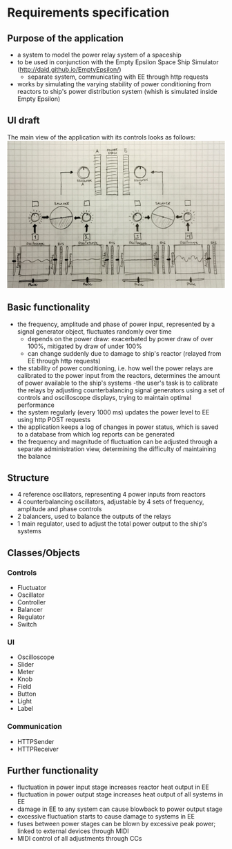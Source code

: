 # Requirements specification

## Purpose of the application
- a system to model the power relay system of a spaceship
- to be used in conjunction with the Empty Epsilon Space Ship Simulator (http://daid.github.io/EmptyEpsilon/)
  - separate system, communicating with EE through http requests
- works by simulating the varying stability of power conditioning from reactors to ship's power distribution system (whish is simulated inside Empty Epsilon)

## UI draft
The main view of the application with its controls looks as follows:
<img src="https://github.com/vmarttil/ot-harjoitustyo/blob/master/documentation/kayttoliittymaluonnos.jpg" width="750">

## Basic functionality
- the frequency, amplitude and phase of power input, represented by a signal generator object, fluctuates randomly over time
  - depends on the power draw: exacerbated by power draw of over 100%, mitigated by draw of under 100%
  - can change suddenly due to damage to ship's reactor (relayed from EE through http requests)
- the stability of power conditioning, i.e. how well the power relays are calibrated to the power input from the reactors, determines the amount of power available to the ship's systems
	-the user's task is to calibrate the relays by adjusting counterbalancing signal generators using a set of controls and oscilloscope displays, trying to maintain optimal performance
- the system regularly (every 1000 ms) updates the power level to EE using http POST requests
- the application keeps a log of changes in power status, which is saved to a database from which log reports can be generated
- the frequency and magnitude of fluctuation can be adjusted through a separate administration view, determining the difficulty of maintaining the balance

## Structure
- 4 reference oscillators, representing 4 power inputs from reactors
- 4 counterbalancing oscillators, adjustable by 4 sets of frequency, amplitude and phase controls
- 2 balancers, used to balance the outputs of the relays
- 1 main regulator, used to adjust the total power output to the ship's systems

## Classes/Objects
### Controls
- Fluctuator
- Oscillator
- Controller
- Balancer
- Regulator
- Switch
### UI
- Oscilloscope
- Slider
- Meter
- Knob
- Field
- Button
- Light
- Label
### Communication
- HTTPSender
- HTTPReceiver

## Further functionality
- fluctuation in power input stage increases reactor heat output in EE
- fluctuation in power output stage increases heat output of all systems in EE
- damage in EE to any system can cause blowback to power output stage
- excessive fluctuation starts to cause damage to systems in EE
- fuses between power stages can be blown by excessive peak power; linked to external devices through MIDI
- MIDI control of all adjustments through CCs

